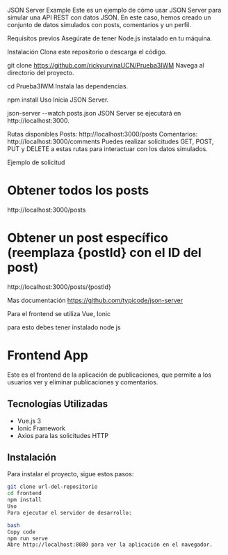 JSON Server Example
Este es un ejemplo de cómo usar JSON Server para simular una API REST con datos JSON. En este caso, hemos creado un conjunto de datos simulados con posts, comentarios y un perfil.

Requisitos previos
Asegúrate de tener Node.js instalado en tu máquina.

Instalación
Clona este repositorio o descarga el código.

git clone https://github.com/rickyurvinaUCN/Prueba3IWM
Navega al directorio del proyecto.

cd Prueba3IWM
Instala las dependencias.

npm install
Uso
Inicia JSON Server.

json-server --watch posts.json
JSON Server se ejecutará en http://localhost:3000.

Rutas disponibles
Posts: http://localhost:3000/posts
Comentarios: http://localhost:3000/comments
Puedes realizar solicitudes GET, POST, PUT y DELETE a estas rutas para interactuar con los datos simulados.

Ejemplo de solicitud
# Obtener todos los posts
http://localhost:3000/posts

# Obtener un post específico (reemplaza {postId} con el ID del post)
http://localhost:3000/posts/{postId}

Mas documentación
https://github.com/typicode/json-server


Para el frontend se utiliza Vue, Ionic

para esto debes tener instalado node js

# Frontend App

Este es el frontend de la aplicación de publicaciones, que permite a los usuarios ver y eliminar publicaciones y comentarios.

## Tecnologías Utilizadas

- Vue.js 3
- Ionic Framework
- Axios para las solicitudes HTTP

## Instalación

Para instalar el proyecto, sigue estos pasos:

```bash
git clone url-del-repositorio
cd frontend
npm install
Uso
Para ejecutar el servidor de desarrollo:

bash
Copy code
npm run serve
Abre http://localhost:8080 para ver la aplicación en el navegador.
